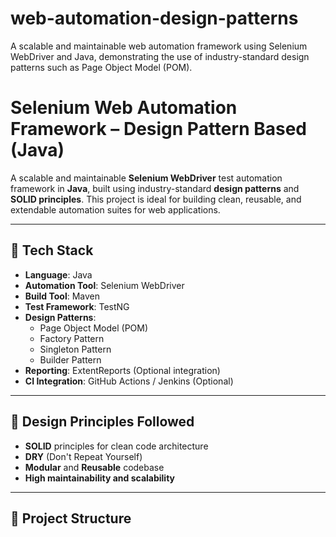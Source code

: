 # web-automation-design-patterns
A scalable and maintainable web automation framework using Selenium WebDriver and Java, demonstrating the use of industry-standard design patterns such as Page Object Model (POM).

# Selenium Web Automation Framework – Design Pattern Based (Java)

A scalable and maintainable **Selenium WebDriver** test automation framework in **Java**, built using industry-standard **design patterns** and **SOLID principles**. This project is ideal for building clean, reusable, and extendable automation suites for web applications.

---

## 🔧 Tech Stack

- **Language**: Java  
- **Automation Tool**: Selenium WebDriver  
- **Build Tool**: Maven  
- **Test Framework**: TestNG  
- **Design Patterns**:  
  - Page Object Model (POM)  
  - Factory Pattern  
  - Singleton Pattern  
  - Builder Pattern  
- **Reporting**: ExtentReports (Optional integration)  
- **CI Integration**: GitHub Actions / Jenkins (Optional)

---

## 🧠 Design Principles Followed

- **SOLID** principles for clean code architecture
- **DRY** (Don't Repeat Yourself)
- **Modular** and **Reusable** codebase
- **High maintainability and scalability**

---

## 📁 Project Structure
